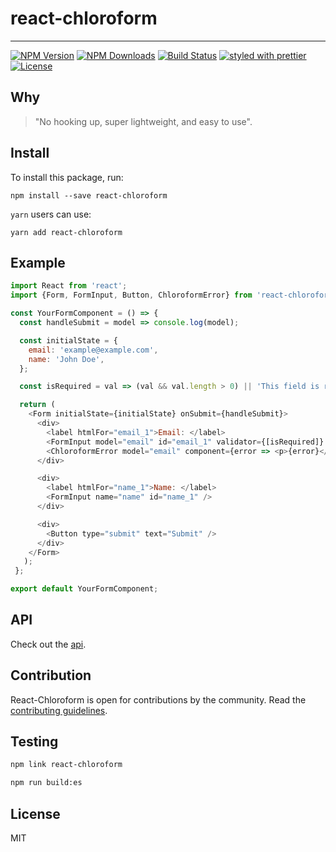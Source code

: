 # react-chloroform

---

[![NPM Version](https://img.shields.io/npm/v/react-chloroform.svg?style=flat)](https://www.npmjs.com/package/react-chloroform)
[![NPM Downloads](https://img.shields.io/npm/dt/react-chloroform.svg?style=flat)](https://npmcharts.com/compare/react-chloroform?minimal=true)
[![Build Status](https://img.shields.io/travis/darrikonn/react-chloroform.svg?style=flat)](https://travis-ci.org/darrikonn/react-chloroform)
[![styled with prettier](https://img.shields.io/badge/styled_with-prettier-ff69b4.svg)](https://github.com/prettier/prettier)
[![License](https://img.shields.io/github/license/darrikonn/react-chloroform.svg)](https://github.com/darrikonn/react-chloroform/blob/master/LICENSE)

## Why
> "No hooking up, super lightweight, and easy to use".

## Install
To install this package, run:
```
npm install --save react-chloroform
```

`yarn` users can use:
```
yarn add react-chloroform
```

## Example
```javascript
import React from 'react';
import {Form, FormInput, Button, ChloroformError} from 'react-chloroform';

const YourFormComponent = () => {
  const handleSubmit = model => console.log(model);

  const initialState = {
    email: 'example@example.com',
    name: 'John Doe',
  };

  const isRequired = val => (val && val.length > 0) || 'This field is required';

  return (
    <Form initialState={initialState} onSubmit={handleSubmit}>
      <div>
        <label htmlFor="email_1">Email: </label>
        <FormInput model="email" id="email_1" validator={[isRequired]} />
        <ChloroformError model="email" component={error => <p>{error}</p>} />
      </div>

      <div>
        <label htmlFor="name_1">Name: </label>
        <FormInput name="name" id="name_1" />
      </div>

      <div>
        <Button type="submit" text="Submit" />
      </div>
    </Form>
   );
 };

export default YourFormComponent;
```

## API
Check out the [api](https://github.com/darrikonn/react-chloroform/blob/master/API.md).

## Contribution
React-Chloroform is open for contributions by the community.
Read the [contributing guidelines](https://github.com/darrikonn/react-chloroform/blob/master/CONTRIBUTING.md).

## Testing
```bash
npm link react-chloroform
```

```bash
npm run build:es
```

## License
MIT
